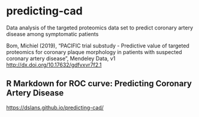 # predicting-cad
Data analysis of the targeted proteomics data set to predict coronary artery disease among symptomatic patients

Bom, Michiel (2019), “PACIFIC trial substudy - Predictive value of targeted proteomics for coronary plaque morphology in patients with suspected coronary artery disease”, Mendeley Data, v1
http://dx.doi.org/10.17632/gdfvxvr7f2.1

## R Markdown for ROC curve: Predicting Coronary Artery Disease
https://dslans.github.io/predicting-cad/
